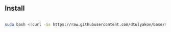 ## Install

```bash

sudo bash <(curl -Ss https://raw.githubusercontent.com/dtulyakov/base/master/install.sh)
```
